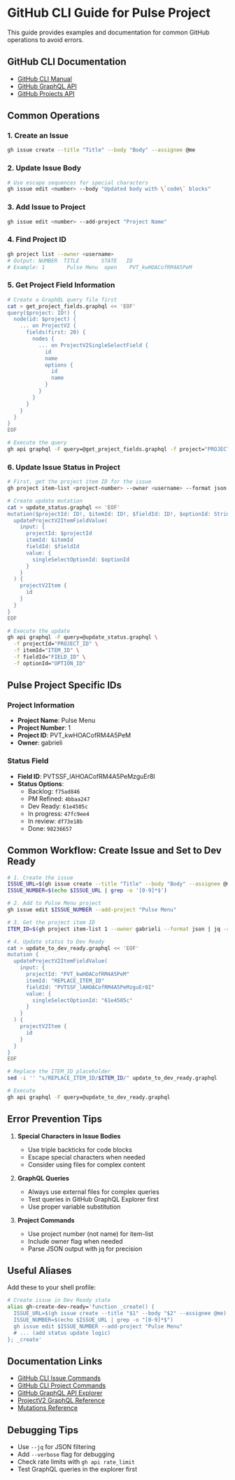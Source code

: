 # GitHub CLI Guide for Pulse Project

This guide provides examples and documentation for common GitHub operations to avoid errors.

## GitHub CLI Documentation
- [GitHub CLI Manual](https://cli.github.com/manual/)
- [GitHub GraphQL API](https://docs.github.com/en/graphql)
- [GitHub Projects API](https://docs.github.com/en/graphql/reference/objects#projectv2)

## Common Operations

### 1. Create an Issue
```bash
gh issue create --title "Title" --body "Body" --assignee @me
```

### 2. Update Issue Body
```bash
# Use escape sequences for special characters
gh issue edit <number> --body "Updated body with \`code\` blocks"
```

### 3. Add Issue to Project
```bash
gh issue edit <number> --add-project "Project Name"
```

### 4. Find Project ID
```bash
gh project list --owner <username>
# Output: NUMBER  TITLE       STATE   ID
# Example: 1       Pulse Menu  open    PVT_kwHOACofRM4A5PeM
```

### 5. Get Project Field Information
```bash
# Create a GraphQL query file first
cat > get_project_fields.graphql << 'EOF'
query($project: ID!) {
  node(id: $project) {
    ... on ProjectV2 {
      fields(first: 20) {
        nodes {
          ... on ProjectV2SingleSelectField {
            id
            name
            options {
              id
              name
            }
          }
        }
      }
    }
  }
}
EOF

# Execute the query
gh api graphql -F query=@get_project_fields.graphql -f project="PROJECT_ID"
```

### 6. Update Issue Status in Project
```bash
# First, get the project item ID for the issue
gh project item-list <project-number> --owner <username> --format json | jq '.items[] | select(.content.number==<issue-number>) | .id'

# Create update mutation
cat > update_status.graphql << 'EOF'
mutation($projectId: ID!, $itemId: ID!, $fieldId: ID!, $optionId: String!) {
  updateProjectV2ItemFieldValue(
    input: {
      projectId: $projectId
      itemId: $itemId
      fieldId: $fieldId
      value: {
        singleSelectOptionId: $optionId
      }
    }
  ) {
    projectV2Item {
      id
    }
  }
}
EOF

# Execute the update
gh api graphql -F query=@update_status.graphql \
  -f projectId="PROJECT_ID" \
  -f itemId="ITEM_ID" \
  -f fieldId="FIELD_ID" \
  -f optionId="OPTION_ID"
```

## Pulse Project Specific IDs

### Project Information
- **Project Name**: Pulse Menu
- **Project Number**: 1
- **Project ID**: PVT_kwHOACofRM4A5PeM
- **Owner**: gabrieli

### Status Field
- **Field ID**: PVTSSF_lAHOACofRM4A5PeMzguEr8I
- **Status Options**:
  - Backlog: `f75ad846`
  - PM Refined: `4bbaa247`
  - Dev Ready: `61e4505c`
  - In progress: `47fc9ee4`
  - In review: `df73e18b`
  - Done: `98236657`

## Common Workflow: Create Issue and Set to Dev Ready

```bash
# 1. Create the issue
ISSUE_URL=$(gh issue create --title "Title" --body "Body" --assignee @me)
ISSUE_NUMBER=$(echo $ISSUE_URL | grep -o '[0-9]*$')

# 2. Add to Pulse Menu project
gh issue edit $ISSUE_NUMBER --add-project "Pulse Menu"

# 3. Get the project item ID
ITEM_ID=$(gh project item-list 1 --owner gabrieli --format json | jq -r '.items[] | select(.content.number=='$ISSUE_NUMBER') | .id')

# 4. Update status to Dev Ready
cat > update_to_dev_ready.graphql << 'EOF'
mutation {
  updateProjectV2ItemFieldValue(
    input: {
      projectId: "PVT_kwHOACofRM4A5PeM"
      itemId: "REPLACE_ITEM_ID"
      fieldId: "PVTSSF_lAHOACofRM4A5PeMzguEr8I"
      value: {
        singleSelectOptionId: "61e4505c"
      }
    }
  ) {
    projectV2Item {
      id
    }
  }
}
EOF

# Replace the ITEM_ID placeholder
sed -i '' "s/REPLACE_ITEM_ID/$ITEM_ID/" update_to_dev_ready.graphql

# Execute
gh api graphql -F query=@update_to_dev_ready.graphql
```

## Error Prevention Tips

1. **Special Characters in Issue Bodies**
   - Use triple backticks for code blocks
   - Escape special characters when needed
   - Consider using files for complex content

2. **GraphQL Queries**
   - Always use external files for complex queries
   - Test queries in GitHub GraphQL Explorer first
   - Use proper variable substitution

3. **Project Commands**
   - Use project number (not name) for item-list
   - Include owner flag when needed
   - Parse JSON output with jq for precision

## Useful Aliases

Add these to your shell profile:

```bash
# Create issue in Dev Ready state
alias gh-create-dev-ready='function _create() {
  ISSUE_URL=$(gh issue create --title "$1" --body "$2" --assignee @me)
  ISSUE_NUMBER=$(echo $ISSUE_URL | grep -o "[0-9]*$")
  gh issue edit $ISSUE_NUMBER --add-project "Pulse Menu"
  # ... (add status update logic)
}; _create'
```

## Documentation Links
- [GitHub CLI Issue Commands](https://cli.github.com/manual/gh_issue)
- [GitHub CLI Project Commands](https://cli.github.com/manual/gh_project)
- [GitHub GraphQL API Explorer](https://docs.github.com/en/graphql/overview/explorer)
- [ProjectV2 GraphQL Reference](https://docs.github.com/en/graphql/reference/objects#projectv2)
- [Mutations Reference](https://docs.github.com/en/graphql/reference/mutations)

## Debugging Tips
- Use `--jq` for JSON filtering
- Add `--verbose` flag for debugging
- Check rate limits with `gh api rate_limit`
- Test GraphQL queries in the explorer first